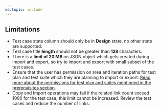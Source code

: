 ```yaml
---
ms.topic: include
---
```

##  Limitations

- Test case state column should only be in **Design** state, no other state are supported.
- Test case title **length** should not be greater than **128** characters. 
- There is a **limit of 20 MB** on JSON object which gets created during import and export, so try to import and export with small subset of the test cases.
- Ensure that the user has permission on area and iteration paths for test plan and test suite which they are planning to import or export. [Read more about the permissions for test plan and suites mentioned in the prerequisites section](../create-a-test-plan.md#prerequisites).
- Copy and Import operations may fail if the related link count exceed 1000 for the test case, this limit cannot be increased. Review the test cases and reduce the number of links.
